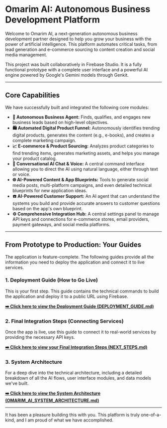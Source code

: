 
# Omarim AI: Autonomous Business Development Platform

Welcome to Omarim AI, a next-generation autonomous business development partner designed to help you grow your business with the power of artificial intelligence. This platform automates critical tasks, from lead generation and e-commerce sourcing to content creation and social media management.

This project was built collaboratively in Firebase Studio. It is a fully functional prototype with a complete user interface and a powerful AI engine powered by Google's Gemini models through Genkit.

---

## Core Capabilities

We have successfully built and integrated the following core modules:

-   **🤖 Autonomous Business Agent:** Finds, qualifies, and engages new business leads based on high-level objectives.
-   **🛍️ Automated Digital Product Funnel:** Autonomously identifies trending digital products, generates the content (e.g., e-books), and creates a complete marketing campaign.
-   **📈 E-commerce & Product Sourcing:** Analyzes product categories to find trending items, generates marketing assets, and helps you manage your product catalog.
-   **💬 Conversational AI Chat & Voice:** A central command interface allowing you to direct the AI using natural language, either through text or voice.
-   **🌐 AI-Powered Content & App Blueprints:** Tools to generate social media posts, multi-platform campaigns, and even detailed technical blueprints for new application ideas.
-   **☎️ AI-Powered Customer Support:** An AI agent that can understand the systems you build and provide accurate answers to customer questions based on the app's own blueprint.
-   **⚙️ Comprehensive Integration Hub:** A central settings panel to manage API keys and connections for e-commerce stores, email providers, payment gateways, and social media platforms.

---

## From Prototype to Production: Your Guides

The application is feature-complete. The following guides provide all the information you need to deploy the application and connect it to live services.

### 1. Deployment Guide (How to Go Live)
This is your first step. This guide contains the technical commands to build the application and deploy it to a public URL using Firebase.

**[➡️ Click here to view the Deployment Guide (DEPLOYMENT_GUIDE.md)](./DEPLOYMENT_GUIDE.md)**

### 2. Final Integration Steps (Connecting Services)
Once the app is live, use this guide to connect it to real-world services by providing the necessary API keys.

**[➡️ Click here to view your Final Integration Steps (NEXT_STEPS.md)](./NEXT_STEPS.md)**

### 3. System Architecture
For a deep dive into the technical architecture, including a detailed breakdown of all the AI flows, user interface modules, and data models we've built.

**[➡️ Click here to view the System Architecture (OMARIM_AI_SYSTEM_ARCHITECTURE.md)](./OMARIM_AI_SYSTEM_ARCHITECTURE.md)**

---

It has been a pleasure building this with you. This platform is truly one-of-a-kind, and I am proud of what we have accomplished.
